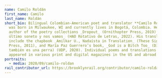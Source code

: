 ```yaml
---
name: Camilo Roldán
first_name: Camilo
last_name: Roldán
short_bio: Bilingual Colombian-American poet and translator **Camilo Roldán**
  was born in Milwaukee, WI and currently lives in Bogotá, Colombia. He is the
  author of the poetry collections _Dropout_ (Ornithopter Press, 2019) and _El
  último soneto y nos vamos_ (HAO Rotativo de Letras, 2022). His translations
  include the chapbook _Amilkar U., Nadaísta in Translation_ (These Signals
  Press, 2011), and María Paz Guerrero’s book, _God is a Bitch Too_ (Dios
  también es una perra) (UDP, 2020). Individual poems and translations have
  appeared in various print and digital magazines in the US and abroad.
portraits:
  - media: 2020/09/camilo-roldan
rail_contributor_url: https://brooklynrail.org/contributor/camilo-roldan
---
```


